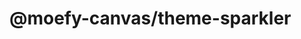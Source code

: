 # @moefy-canvas/theme-sparkler

<script setup>
import { watch, toRefs, onMounted } from 'vue'
import { useRoute } from 'vitepress'
import { MAX_Z_INDEX } from '@moefy-canvas/core'
import { Sparkler, SparklerMode } from '@moefy-canvas/theme-sparkler'

const elSparkler = document.createElement('canvas')
const sparkler = new Sparkler({
   mode: SparklerMode.TRAIL,
}, {
   opacity: 1,
   zIndex: MAX_Z_INDEX,
})

onMounted(() => {
   document.body.appendChild(elSparkler)
   sparkler.mount(elSparkler)
})

const route = useRoute()
const path = toRefs(route).path
watch(path, (path, prevPath) => {
   elSparkler.remove()
   sparkler.unmount()
})
</script>
